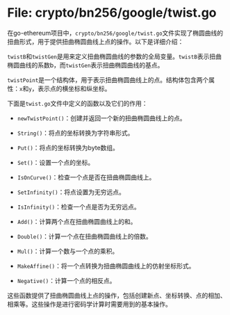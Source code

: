 # File: crypto/bn256/google/twist.go

在go-ethereum项目中，`crypto/bn256/google/twist.go`文件实现了椭圆曲线的扭曲形式，用于提供扭曲椭圆曲线上点的操作。以下是详细介绍：

`twistB`和`twistGen`是用来定义扭曲椭圆曲线的参数的全局变量。`twistB`表示扭曲椭圆曲线的系数b，而`twistGen`表示扭曲椭圆曲线的基点。

`twistPoint`是一个结构体，用于表示扭曲椭圆曲线上的点。结构体包含两个属性：`x`和`y`，表示点的横坐标和纵坐标。

下面是`twist.go`文件中定义的函数以及它们的作用：

- `newTwistPoint()`：创建并返回一个新的扭曲椭圆曲线上的点。

- `String()`：将点的坐标转换为字符串形式。

- `Put()`：将点的坐标转换为byte数组。

- `Set()`：设置一个点的坐标。

- `IsOnCurve()`：检查一个点是否在扭曲椭圆曲线上。

- `SetInfinity()`：将点设置为无穷远点。

- `IsInfinity()`：检查一个点是否为无穷远点。

- `Add()`：计算两个点在扭曲椭圆曲线上的和。

- `Double()`：计算一个点在扭曲椭圆曲线上的倍数。

- `Mul()`：计算一个数与一个点的乘积。

- `MakeAffine()`：将一个点转换为扭曲椭圆曲线上的仿射坐标形式。

- `Negative()`：计算一个点的相反点。

这些函数提供了扭曲椭圆曲线上点的操作，包括创建新点、坐标转换、点的相加、相乘等。这些操作是进行密码学计算时需要用到的基本操作。

